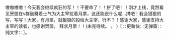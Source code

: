 嗷嗷嗷嗷！今天我会继续疯狂的写！！不要命了！！拼了吧！！刚才上线，竟然看见贺盟在v群鼓舞着士气为大主宰拉着月票，这还能说什么呢...拼吧！我会狠狠的写，写写！大家，有月票，就狠狠的投给大主宰，行不？！感谢大家，感谢支持大主宰的读者，也感谢贺盟。
拜求月票！！(未完待续。
。
)〖∷更新快∷无弹窗∷纯文字∷〗。
